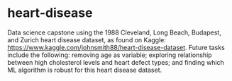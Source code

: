 # heart-disease
Data science capstone using the 1988 Cleveland, Long Beach, Budapest, and Zurich heart disease dataset, as found on Kaggle: https://www.kaggle.com/johnsmith88/heart-disease-dataset.
Future tasks include the following: removing age as variable; exploring relationship between high cholesterol levels and heart defect types; and finding which ML algorithm is robust for this heart disease dataset.
